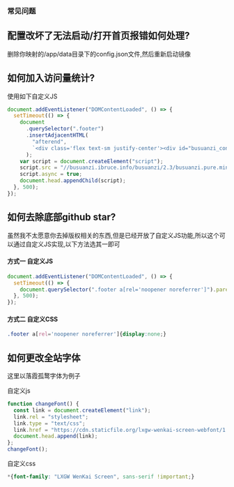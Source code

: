 ### 常见问题

## 配置改坏了无法启动/打开首页报错如何处理?

删除你映射的/app/data目录下的config.json文件,然后重新启动镜像

## 如何加入访问量统计?

使用如下自定义JS

```js
document.addEventListener("DOMContentLoaded", () => {
  setTimeout(() => {
    document
      .querySelector(".footer")
      .insertAdjacentHTML(
        "afterend",
        `<div class='flex text-sm justify-center'><div id="busuanzi_container_site_pv">本站总访问量<span id="busuanzi_value_site_pv"></span>次</div></div>`
      );
    var script = document.createElement("script");
    script.src = "//busuanzi.ibruce.info/busuanzi/2.3/busuanzi.pure.mini.js";
    script.async = true;
    document.head.appendChild(script);
  }, 500);
});
```


## 如何去除底部github star?

虽然我不太愿意你去掉版权相关的东西,但是已经开放了自定义JS功能,所以这个可以通过自定义JS实现,以下方法选其一即可

#### 方式一 自定义JS

```js
document.addEventListener("DOMContentLoaded", () => {
  setTimeout(() => {
    document.querySelector(".footer a[rel='noopener noreferrer']").parentNode.remove()
  }, 500);
});
```

#### 方式二 自定义CSS

```css
.footer a[rel='noopener noreferrer']{display:none;}
```



## 如何更改全站字体

这里以落霞孤鹜字体为例子

自定义js

```js
function changeFont() { 
  const link = document.createElement("link");
  link.rel = "stylesheet";
  link.type = "text/css";
  link.href = "https://cdn.staticfile.org/lxgw-wenkai-screen-webfont/1.6.0/lxgwwenkaiscreen.css";
  document.head.append(link);
};
changeFont();
```

自定义css

```css
*{font-family: "LXGW WenKai Screen", sans-serif !important;}
```